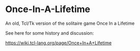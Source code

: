 # Once-In-A-Lifetime
An old, Tcl/Tk version of the solitaire game Once In a Lifetime

See here for some history and discussion:

https://wiki.tcl-lang.org/page/Once+In+A+Lifetime
